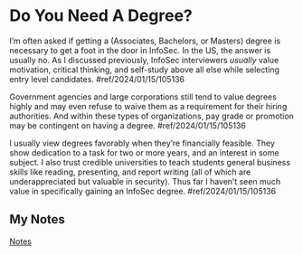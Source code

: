 # Do You Need A Degree?

I’m often asked if getting a (Associates, Bachelors, or Masters) degree is necessary to get a foot in the door in InfoSec. In the US, the answer is usually no. As I discussed previously, InfoSec interviewers _usually_ value motivation, critical thinking, and self-study above all else while selecting entry level candidates. #ref/2024/01/15/105136

Government agencies and large corporations still tend to value degrees highly and may even refuse to waive them as a requirement for their hiring authorities. And within these types of organizations, pay grade or promotion may be contingent on having a degree. #ref/2024/01/15/105136

I usually view degrees favorably when they’re financially feasible. They show dedication to a task for two or more years, and an interest in some subject. I also trust credible universities to teach students general business skills like reading, presenting, and report writing (all of which are underappreciated but valuable in security). Thus far I haven’t seen much value in specifically gaining an InfoSec degree. #ref/2024/01/15/105136
## My Notes
[Notes](mynotes/do-you-need-a-degree-notes.md)
